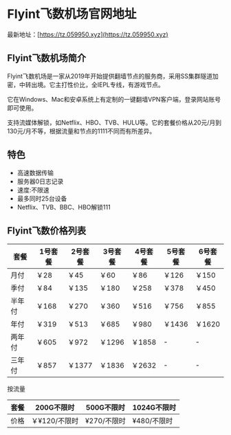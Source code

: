 # Flyint飞数机场官网地址

最新地址：[https://tz.059950.xyz](https://tz.059950.xyz)

## Flyint飞数机场简介

Flyint飞数机场是一家从2019年开始提供翻墙节点的服务商，采用SS集群隧道加密，中转出境。它主打性价比，全IEPL专线，有游戏节点。

它在Windows、Mac和安卓系统上有定制的一键翻墙VPN客户端，登录网站账号即可使用。

支持流媒体解锁，如Netflix、HBO、TVB、HULU等。它的套餐价格从20元/月到130元/月不等，根据流量和节点的1111不同而有所差异。

## 特色

* 高速数据传输
* 服务器0日志记录
* 速度:不限速
* 最多同时25台设备
* Netflix、TVB、BBC、HBO解锁111

## Flyint飞数价格列表

|套餐|1号套餐|2号套餐|3号套餐|4号套餐|5号套餐|6号套餐|
|----|----|----|----|----|----|----|
|月付|￥28|￥45|￥60|￥86|￥126|￥150|
|季付|￥84|￥135|￥180|￥258|￥378|￥450|
|半年付|￥168|￥270|￥360|￥516|￥756|￥855|
|年付|￥319|￥513|￥685|￥980|￥1436|￥1620|
|两年付|￥605|￥972|￥1296|￥1858|-|-|
|三年付|￥857|￥1377|￥1836|￥2632|-|-|

按流量

|套餐|200G不限时|500G不限时|1024G不限时|
|----|----|----|----|
|价格|￥¥120/不限时|¥270/不限时|¥480/不限时|
